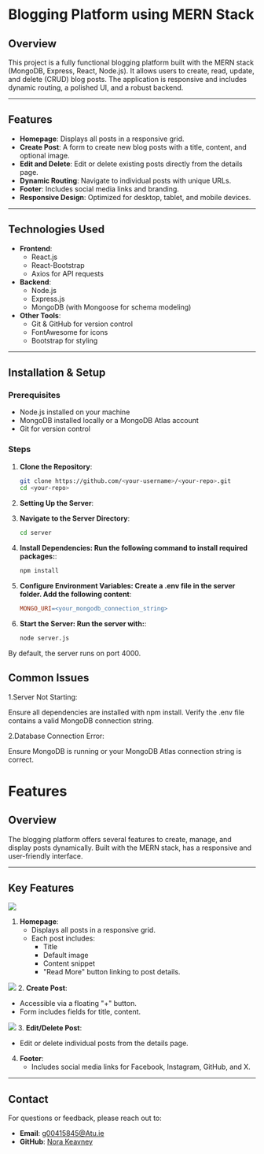 # Blogging Platform using MERN Stack

## Overview
This project is a fully functional blogging platform built with the MERN stack (MongoDB, Express, React, Node.js). It allows users to create, read, update, and delete (CRUD) blog posts. The application is responsive and includes dynamic routing, a polished UI, and a robust backend.

---

## Features
- **Homepage**: Displays all posts in a responsive grid.
- **Create Post**: A form to create new blog posts with a title, content, and optional image.
- **Edit and Delete**: Edit or delete existing posts directly from the details page.
- **Dynamic Routing**: Navigate to individual posts with unique URLs.
- **Footer**: Includes social media links and branding.
- **Responsive Design**: Optimized for desktop, tablet, and mobile devices.

---

## Technologies Used
- **Frontend**:
  - React.js
  - React-Bootstrap
  - Axios for API requests
- **Backend**:
  - Node.js
  - Express.js
  - MongoDB (with Mongoose for schema modeling)
- **Other Tools**:
  - Git & GitHub for version control
  - FontAwesome for icons
  - Bootstrap for styling

---

## Installation & Setup

### Prerequisites
- Node.js installed on your machine
- MongoDB installed locally or a MongoDB Atlas account
- Git for version control

### Steps
1. **Clone the Repository**:
   ```bash
   git clone https://github.com/<your-username>/<your-repo>.git
   cd <your-repo>

2. **Setting Up the Server**:

1. **Navigate to the Server Directory**:
   ```bash
   cd server

2. **Install Dependencies: Run the following command to install required packages:**:
   ```bash
   npm install

3. **Configure Environment Variables:
Create a .env file in the server folder.
Add the following content**:
   ```makefile
   MONGO_URI=<your_mongodb_connection_string>

4. **Start the Server: Run the server with:**:
   ```bash
   node server.js

By default, the server runs on port 4000.

## Common Issues

1.Server Not Starting:

Ensure all dependencies are installed with npm install.
Verify the .env file contains a valid MongoDB connection string.

2.Database Connection Error:

Ensure MongoDB is running or your MongoDB Atlas connection string is correct.

# Features

## Overview
The blogging platform offers several features to create, manage, and display posts dynamically. Built with the MERN stack, has a responsive and user-friendly interface.

---

## Key Features

![](https://github.com/norakeavney/DRQ-Project/blob/main/Homepage.png)
1. **Homepage**:
   - Displays all posts in a responsive grid.
   - Each post includes:
     - Title
     - Default image
     - Content snippet
     - "Read More" button linking to post details.

![](https://github.com/norakeavney/DRQ-Project/blob/main/Create-Post.png)
2. **Create Post**:
   - Accessible via a floating "+" button.
   - Form includes fields for title, content.

![](https://github.com/norakeavney/DRQ-Project/blob/main/Editing-Deleting%20PostDetails.png)
3. **Edit/Delete Post**:
   - Edit or delete individual posts from the details page.

4. **Footer**:
   - Includes social media links for Facebook, Instagram, GitHub, and X.

---

## Contact
For questions or feedback, please reach out to:

- **Email**: [g00415845@Atu.ie](mailto:g00415845@Atu.ie)
- **GitHub**: [Nora Keavney](https://github.com/NoraKeavney)

